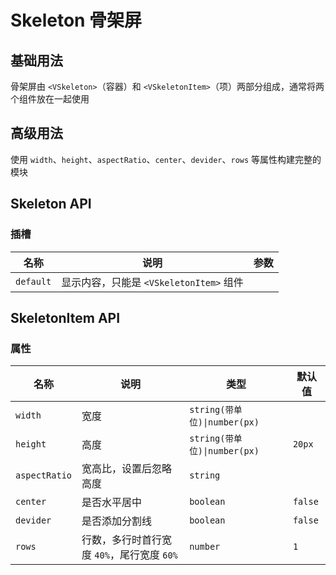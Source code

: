 # Skeleton 骨架屏

## 基础用法

骨架屏由 `<VSkeleton>`（容器）和 `<VSkeletonItem>`（项）两部分组成，通常将两个组件放在一起使用

<preview path="./demos/basic.vue"></preview>

## 高级用法

使用 `width`、`height`、`aspectRatio`、`center`、`devider`、`rows` 等属性构建完整的模块

<preview path="./demos/module.vue"></preview>

## Skeleton API

### 插槽

| 名称      | 说明                                    | 参数 |
| --------- | --------------------------------------- | ---- |
| `default` | 显示内容，只能是 `<VSkeletonItem>` 组件 |      |

## SkeletonItem API

### 属性

| 名称          | 说明                                       | 类型                         | 默认值  |
| ------------- | ------------------------------------------ | ---------------------------- | ------- |
| `width`       | 宽度                                       | `string(带单位)\|number(px)` |         |
| `height`      | 高度                                       | `string(带单位)\|number(px)` | `20px`  |
| `aspectRatio` | 宽高比，设置后忽略高度                     | `string`                     |         |
| `center`      | 是否水平居中                               | `boolean`                    | `false` |
| `devider`     | 是否添加分割线                             | `boolean`                    | `false` |
| `rows`        | 行数，多行时首行宽度 `40%`，尾行宽度 `60%` | `number`                     | `1`     |
